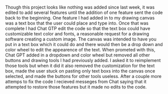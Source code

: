Though this project looks like nothing was added since last week, it was edited to add several features until the addition of one feature sent the code back to the beginning. One feature I had added in to my drawing canvas was a text box that the user could place and type into. Once that was complete I had Chat GTP edit the code so that the text box could have customizable text color and fonts, a reasonable request for a drawing software creating a custom image. The canvas was intended to have you put in a text box which it could do and there would then be a drop down and color wheel to edit the appearence of the text. When prometed with this, Chat GPT added in a dropdown and color wheel but removed all other buttons and drawing tools I had previously added. I asked it to reimplement those tools but when it did it also removed the customization for the text box, made the user stuck on pasting only text boxs into the canvas once selected, and made the buttons for other tools useless. After a couple more attemps to fix the code I recieved messeges from Chat saying that it attempted to restore those features but it made no edits to the code. 